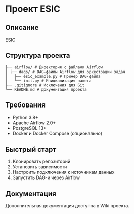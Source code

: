﻿# Проект ESIC

## Описание

ESIC 

## Структура проекта

```
├── airflow/ # Директория с файлами Airflow
│ ├── dags/ # DAG-файлы Airflow для оркестрации задач
│   ├── esic_example.py # Пример DAG-файла
│   └── init.py # Инициализация пакета
├── .gitignore # Исключения для Git
└── README.md # Документация проекта
```

## Требования

- Python 3.8+
- Apache Airflow 2.0+
- PostgreSQL 13+
- Docker и Docker Compose (опционально)

## Быстрый старт

1. Клонировать репозиторий
2. Установить зависимости
3. Настроить подключения к источникам данных
4. Запустить DAG-и через Airflow

## Документация

Дополнительная документация доступна в Wiki проекта.

